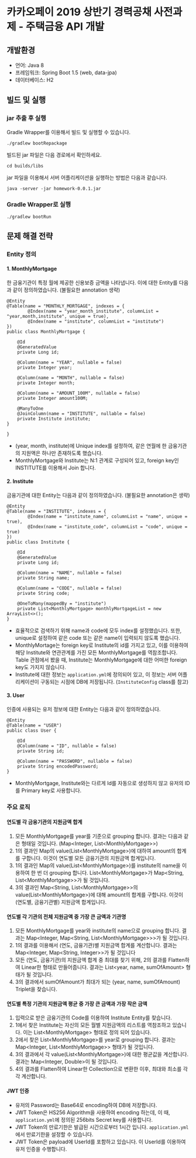 # 카카오페이 2019 상반기 경력공채 사전과제 - 주택금융 API 개발
## 개발환경
* 언어: Java 8
* 프레임워크: Spring Boot 1.5 (web, data-jpa)
* 데이터베이스: H2
## 빌드 및 실행
### jar 추출 후 실행
Gradle Wrapper를 이용해서 빌드 및 실행할 수 있습니다.
```
./gradlew bootRepackage
```
빌드된 jar 파일은 다음 경로에서 확인하세요.
```
cd builds/libs
```
jar 파일을 이용해서 서버 어플리케이션을 실행하는 방법은 다음과 같습니다.
```
java -server -jar homework-0.0.1.jar 
```
### Gradle Wrapper로 실행
```
./gradlew bootRun
```
## 문제 해결 전략
### Entity 정의
#### 1. MonthlyMortgage
한 금융기관이 특정 월에 제공한 신용보증 금액을 나타냅니다. 이에 대한 Entity를 다음과 같이 정의하였습니다. (불필요한 annotation 생략)
```
@Entity
@Table(name = "MONTHLY_MORTGAGE", indexes = {
        @Index(name = "year_month_institute", columnList = "year,month,institute", unique = true),
        @Index(name = "institute", columnList = "institute")
})
public class MonthlyMortgage {

    @Id
    @GeneratedValue
    private Long id;

    @Column(name = "YEAR", nullable = false)
    private Integer year;

    @Column(name = "MONTH", nullable = false)
    private Integer month;

    @Column(name = "AMOUNT_100M", nullable = false)
    private Integer amount100M;

    @ManyToOne
    @JoinColumn(name = "INSTITUTE", nullable = false)
    private Institute institute;
}

}
```
- (year, month, institute)에 Unique index를 설정하여, 같은 연월에 한 금융기관의 지원액은 하나만 존재하도록 했습니다.
- MonthlyMortgage와 Institute는 N:1 관계로 구성되어 있고, foreign key인 INSTITUTE를 이용해서 Join 합니다.   
#### 2. Institute
금융기관에 대한 Entity는 다음과 같이 정의하였습니다. (불필요한 annotation은 생략)
```
@Entity
@Table(name = "INSTITUTE", indexes = {
        @Index(name = "institute_name", columnList = "name", unique = true),
        @Index(name = "institute_code", columnList = "code", unique = true)
})
public class Institute {

    @Id
    @GeneratedValue
    private Long id;

    @Column(name = "NAME", nullable = false)
    private String name;

    @Column(name = "CODE", nullable = false)
    private String code;

    @OneToMany(mappedBy = "institute")
    private List<MonthlyMortgage> monthlyMortgageList = new ArrayList<>();
}
```
- 효율적으로 검색하기 위해 name과 code에 모두 index를 설정했습니다. 또한, unique로 설정하여 같은 code 또는 같은 name이 입력되지 않도록 했습니다.
- MonthlyMortage는 foreign key로 Institute의 id를 가지고 있고, 이를 이용하여 해당 Institute와 연관관계를 가진 모든 MonthlyMortgage를 역참조합니다. 
Table 관점에서 봤을 때, Institute는 MonthlyMortgage에 대한 어떠한 foreign key도 가지지 않습니다.
- Institute에 대한 정보는 `application.yml`에 정의되어 있고, 이 정보는 서버 어플리케이션이 구동되는 시점에 DB에 저장됩니다. (`InstituteConfig` class를 참고)
#### 3. User
인증에 사용되는 유저 정보에 대한 Entity는 다음과 같이 정의하였습니다.
```
@Entity
@Table(name = "USER")
public class User {

    @Id
    @Column(name = "ID", nullable = false)
    private String id;

    @Column(name = "PASSWORD", nullable = false)
    private String encodedPassword;
}
```
- MonthlyMortgage, Institute와는 다르게 Id를 자동으로 생성하지 않고 유저의 ID를 Primary key로 사용합니다.
### 주요 로직
#### 연도별 각 금융기관의 지원금액 합계
1. 모든 MonthlyMortgage를 year를 기준으로 grouping 합니다. 결과는 다음과 같은 형태일 것입니다. (Map<Integer, List\<MonthlyMortgage>>)
2. 1의 결과인 Map의 value(List\<MonthlyMortgage>)에 대하여 amount의 합계를 구합니다. 이것이 연도별 모든 금융기관의 지원금액 합계입니다.
3. 1의 결과인 Map의 value(List\<MonthlyMortgage>)를 institute의 name을 이용하여 한 번 더 grouping 합니다. 
List\<MonthlyMortgage>가 Map<String, List\<MonthlyMortgage>>가 될 것입니다.
4. 3의 결과인 Map<String, List\<MonthlyMortgage>>의 value(List\<MonthlyMortgage>)에 대해 amount의 합계를 구합니다. 이것이 (연도별, 금융기관별) 지원금액 합계입니다.
#### 연도별 각 기관의 전체 지원금액 중 가장 큰 금액과 기관명
1. 모든 MonthlyMortgage를 year와 institute의 name으로 grouping 합니다. 결과는 Map<Integer, Map<String, List\<MonthlyMortgage>>>가 될 것입니다.
2. 1의 결과를 이용해서 (연도, 금융기관)별 지원금액 합계를 계산합니다. 결과는 Map<Integer, Map<String, Integer>>가 될 것입니다
3. 모든 (연도, 금융기관)의 지원금액 합계 중 최대를 찾기 위해, 2의 결과를 Flatten하여 Linear한 형태로 만들어줍니다. 결과는 List<year, name, sumOfAmount> 형태가 될 것입니다.
4. 3의 결과에서 sumOfAmount가 최대가 되는 (year, name, sumOfAmount) Triplet을 찾습니다.
#### 연도별 특정 기관의 지원금액 평균 중 가장 큰 금액과 가장 작은 금액
1. 입력으로 받은 금융기관의 Code를 이용하여 Institute Entity를 찾습니다.
2. 1에서 찾은 Institute는 자신의 모든 월별 지원금액의 리스트를 역참조하고 있습니다. 이는 List\<MonthlyMortgage> 형태로 정의 되어 있습니다.
3. 2에서 찾은 List\<MonthlyMortgage>를 year로 grouping 합니다. 결과는 Map<Integer, List\<MonthlyMortgage>> 형태가 될 것입니다.
4. 3의 결과에서 각 value(List\<MonthlyMortgage>)에 대한 평균값을 계산합니다. 결과는 Map<Integer, Double>이 될 것입니다.
5. 4의 결과를 Flatten하여 Linear한 Collection으로 변환한 이후, 최대와 최소를 각각 계산합니다.
#### JWT 인증
* 유저의 Password는 Base64로 encoding하여 DB에 저장합니다.
* JWT Token은 HS256 Algorithm을 사용하여 encoding 하는데, 이 때, `application.yml`에 정의된 256bits Secret key를 사용합니다.
* JWT Token의 만료기한은 발급된 시간으로부터 1시간 입니다. `application.yml`에서 만료기한을 설정할 수 있습니다.
* JWT Token은 payload에 UserId를 포함하고 있습니다. 이 UserId를 이용하여 유저 인증을 수행합니다.  